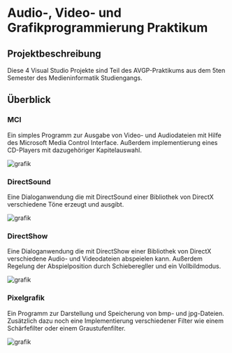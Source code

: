 # Audio-, Video- und Grafikprogrammierung Praktikum
## Projektbeschreibung
Diese 4 Visual Studio Projekte sind Teil des AVGP-Praktikums aus dem 5ten Semester des Medieninformatik Studiengangs.

## Überblick
### MCI
Ein simples Programm zur Ausgabe von Video- und Audiodateien mit Hilfe des Microsoft Media Control Interface.
Außerdem implementierung eines CD-Players mit dazugehöriger Kapitelauswahl.

![grafik](https://github.com/jorezst/SEM5-AVGP/assets/129400201/44c25abb-bd0a-4a00-8eee-a9c314101075)

### DirectSound
Eine Dialoganwendung die mit DirectSound einer Bibliothek von DirectX verschiedene Töne erzeugt und ausgibt.

![grafik](https://github.com/jorezst/SEM5-AVGP/assets/129400201/65418672-eeb2-4571-b67b-04ebeb411df1)

### DirectShow
Eine Dialoganwendung die mit DirectShow einer Bibliothek von DirectX verschiedene Audio- und Videodateien abspeielen kann.
Außerdem Regelung der Abspielposition durch Schieberegller und ein Vollbildmodus.

![grafik](https://github.com/jorezst/SEM5-AVGP/assets/129400201/281e1218-85c6-45b1-9645-31d65e5a7b5a)

### Pixelgrafik
Ein Programm zur Darstellung und Speicherung von bmp- und jpg-Dateien.
Zusätzlich dazu noch eine Implementierung verschiedener Filter wie einem Schärfefilter oder einem Graustufenfilter.

![grafik](https://github.com/jorezst/SEM5-AVGP/assets/129400201/801d4aa9-b445-4cc1-bc90-0f8aed77dae5)


